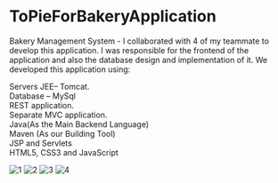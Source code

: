 # ToPieForBakeryApplication
Bakery Management System - I collaborated with 4 of my teammate to develop this application. 
I was responsible for the frontend of the application and also the database design and implementation of it.
We developed this application using: 

Servers JEE– Tomcat.<br>
Database – MySql<br>
REST application.<br>
Separate MVC application.<br>
Java(As the Main Backend Language) <br>
Maven (As our Building Tool) <br>
JSP and Servlets <br>
HTML5, CSS3 and JavaScript <br>



![1](https://github.com/XolaniLan/ToPieForBakeryApplication/assets/140137794/5c6da3f2-b37b-4567-b7ff-2fafdab5c710)
![2](https://github.com/XolaniLan/ToPieForBakeryApplication/assets/140137794/58f0de5a-201b-44e0-972e-9580ec2c044b)
![3](https://github.com/XolaniLan/ToPieForBakeryApplication/assets/140137794/17626135-692d-4830-9e6c-42176e961da9)
![4](https://github.com/XolaniLan/ToPieForBakeryApplication/assets/140137794/438126b9-f011-41d3-9ca9-ca56d6d157b8)
